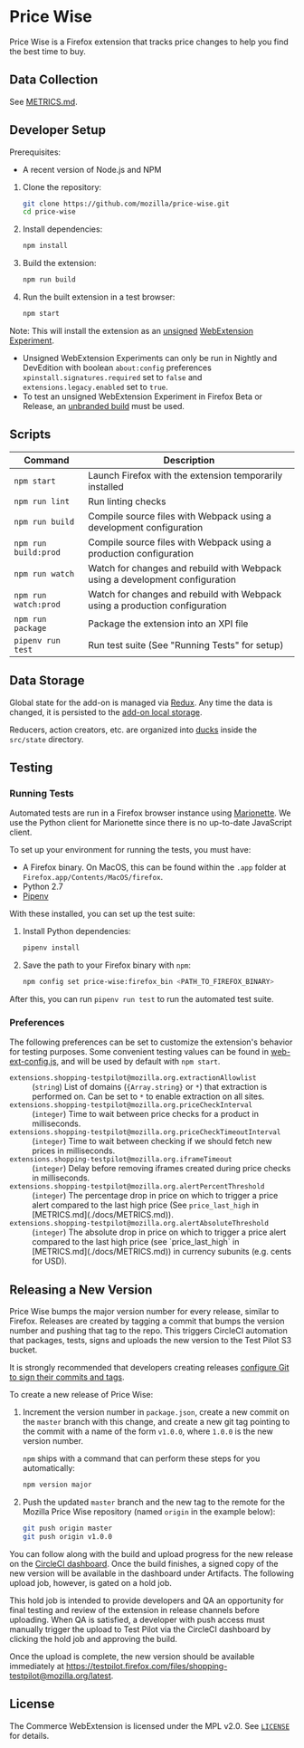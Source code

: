 # Price Wise

Price Wise is a Firefox extension that tracks price changes to help you find the best time to buy.


## Data Collection

See [METRICS.md](./docs/METRICS.md).


## Developer Setup

Prerequisites:

- A recent version of Node.js and NPM

1. Clone the repository:

   ```sh
   git clone https://github.com/mozilla/price-wise.git
   cd price-wise
   ```
2. Install dependencies:

   ```sh
   npm install
   ```
3. Build the extension:

   ```sh
   npm run build
   ```
4. Run the built extension in a test browser:

   ```sh
   npm start
   ```

Note: This will install the extension as an [unsigned](https://wiki.mozilla.org/Add-ons/Extension_Signing) [WebExtension Experiment](https://firefox-source-docs.mozilla.org/toolkit/components/extensions/webextensions/basics.html#webextensions-experiments).
* Unsigned WebExtension Experiments can only be run in Nightly and DevEdition with boolean `about:config` preferences `xpinstall.signatures.required` set to `false` and `extensions.legacy.enabled` set to `true`.
* To test an unsigned WebExtension Experiment in Firefox Beta or Release, an [unbranded build](https://wiki.mozilla.org/Add-ons/Extension_Signing#Unbranded_Builds) must be used.


## Scripts

| Command | Description |
| --- | --- |
| `npm start` | Launch Firefox with the extension temporarily installed |
| `npm run lint` | Run linting checks |
| `npm run build` | Compile source files with Webpack using a development configuration |
| `npm run build:prod` | Compile source files with Webpack using a production configuration |
| `npm run watch` | Watch for changes and rebuild with Webpack using a development configuration|
| `npm run watch:prod` | Watch for changes and rebuild with Webpack using a production configuration|
| `npm run package` | Package the extension into an XPI file |
| `pipenv run test` | Run test suite (See "Running Tests" for setup) |


## Data Storage

Global state for the add-on is managed via [Redux][]. Any time the data is changed, it is persisted to the [add-on local storage][localstorage].

Reducers, action creators, etc. are organized into [ducks][] inside the `src/state` directory.

[Redux]: https://redux.js.org/
[localstorage]: https://developer.mozilla.org/en-US/docs/Mozilla/Add-ons/WebExtensions/API/storage/local
[ducks]: https://github.com/erikras/ducks-modular-redux


## Testing

### Running Tests

Automated tests are run in a Firefox browser instance using [Marionette][]. We use the Python client for Marionette since there is no up-to-date JavaScript client.

To set up your environment for running the tests, you must have:

- A Firefox binary. On MacOS, this can be found within the `.app` folder at  `Firefox.app/Contents/MacOS/firefox`.
- Python 2.7
- [Pipenv][]

With these installed, you can set up the test suite:

1. Install Python dependencies:

   ```sh
   pipenv install
   ```
2. Save the path to your Firefox binary with `npm`:

   ```sh
   npm config set price-wise:firefox_bin <PATH_TO_FIREFOX_BINARY>
   ```

After this, you can run `pipenv run test` to run the automated test suite.

[Marionette]: https://firefox-source-docs.mozilla.org/testing/marionette/marionette/index.html
[Pipenv]: https://docs.pipenv.org/

### Preferences

The following preferences can be set to customize the extension's behavior for testing purposes. Some convenient testing values can be found in [web-ext-config.js](web-ext-config.js), and will be used by default with `npm start`.

<dl>
  <dt><code>extensions.shopping-testpilot@mozilla.org.extractionAllowlist</code></dt>
  <dd>(<code>string</code>) List of domains (<code>{Array.string}</code> or <code>*</code>) that extraction is performed on. Can be set to <code>*</code> to enable extraction on all sites.</dd>

  <dt><code>extensions.shopping-testpilot@mozilla.org.priceCheckInterval</code></dt>
  <dd>(<code>integer</code>) Time to wait between price checks for a product in milliseconds.</dd>

  <dt><code>extensions.shopping-testpilot@mozilla.org.priceCheckTimeoutInterval</code></dt>
  <dd>(<code>integer</code>) Time to wait between checking if we should fetch new prices in milliseconds.</dd>

  <dt><code>extensions.shopping-testpilot@mozilla.org.iframeTimeout</code></dt>
  <dd>(<code>integer</code>) Delay before removing iframes created during price checks in milliseconds.</dd>

  <dt><code>extensions.shopping-testpilot@mozilla.org.alertPercentThreshold</code></dt>
  <dd>(<code>integer</code>) The percentage drop in price on which to trigger a price alert compared to the last high price (See <code>price_last_high</code> in [METRICS.md](./docs/METRICS.md)).</dd>

  <dt><code>extensions.shopping-testpilot@mozilla.org.alertAbsoluteThreshold</code></dt>
  <dd>(<code>integer</code>) The absolute drop in price on which to trigger a price alert compared to the last high price (see `price_last_high` in [METRICS.md](./docs/METRICS.md)) in currency subunits (e.g. cents for USD).</dd>
</dl>


## Releasing a New Version

Price Wise bumps the major version number for every release, similar to Firefox. Releases are created by tagging a commit that bumps the version number and pushing that tag to the repo. This triggers CircleCI automation that packages, tests, signs and uploads the new version to the Test Pilot S3 bucket.

It is strongly recommended that developers creating releases [configure Git to
sign their commits and tags][signing].

To create a new release of Price Wise:

1. Increment the version number in `package.json`, create a new commit on the `master` branch with this change, and create a new git tag pointing to the commit with a name of the form `v1.0.0`, where `1.0.0` is the new version number.

   `npm` ships with a command that can perform these steps for you automatically:

   ```sh
   npm version major
   ```
2. Push the updated `master` branch and the new tag to the remote for the Mozilla Price Wise repository (named `origin` in the example below):

   ```sh
   git push origin master
   git push origin v1.0.0
   ```

You can follow along with the build and upload progress for the new release on the [CircleCI dashboard][]. Once the build finishes, a signed copy of the new version will be available in the dashboard under Artifacts. The following upload job, however, is gated on a hold job.

This hold job is intended to provide developers and QA an opportunity for final testing and review of the extension in release channels before uploading. When QA is satisfied, a developer with push access must manually trigger the upload to Test Pilot via the CircleCI dashboard by clicking the hold job and approving the build.

Once the upload is complete, the new version should be available immediately at https://testpilot.firefox.com/files/shopping-testpilot@mozilla.org/latest.

[signing]: https://help.github.com/articles/signing-commits/
[CircleCI dashboard]: https://circleci.com/dashboard


## License

The Commerce WebExtension is licensed under the MPL v2.0. See [`LICENSE`](LICENSE) for details.
